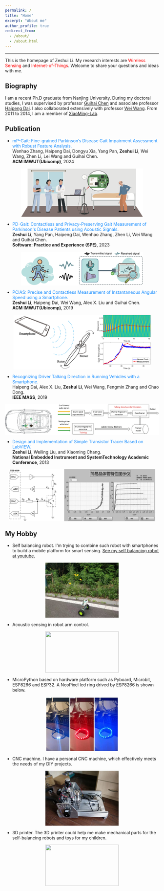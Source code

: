 ```yaml
---
permalink: /
title: "Home"
excerpt: "About me"
author_profile: true
redirect_from: 
  - /about/
  - /about.html
---
```

---
This is the homepage of Zeshui Li. My research interests are <font color=red>Wireless Sensing</font> and <font color=red>Internet-of-Things</font>. Welcome to share your questions and ideas with me.

Biography
---
I am a recent Ph.D graduate from Nanjing University. During my doctoral studies, I was supervised by professor [Guihai Chen](http://cs.nju.edu.cn/gchen/) and associate professor [Haipeng Dai](http://cs.nju.edu.cn/daihp/). I also collaborated extensively with professor [Wei Wang](http://cs.nju.edu.cn/ww/). 
From 2011 to 2014, I am a member of [XiaoMing-Lab](http://www.xiaoming-lab.com/).

Publication
---
* <font color=DodgerBlue>mP-Gait: Fine-grained Parkinson’s Disease Gait Impairment Assessment with Robust Feature Analysis.<br /></font>
Wenhao Zhang, Haipeng Dai, Dongyu Xia, Yang Pan, **Zeshui Li**, Wei Wang, Zhen Li, Lei Wang and Guihai Chen.<br />
**ACM IMWUT(Ubicomp)**, 2024<br />
<p align="center"><img src="https://raw.githubusercontent.com/ZeshuiLi/ZeshuiLi.github.io/master/images/mPGait.png" width="400" height="160" align="center"></P>

* <font color=DodgerBlue>PD-Gait: Contactless and Privacy-Preserving Gait Measurement of Parkinson's Disease Patients using Acoustic Signals.<br /></font>
**Zeshui Li**, Yang Pan, Haipeng Dai, Wenhao Zhang, Zhen Li, Wei Wang and Guihai Chen.<br />
**Software: Practice and Experience (SPE)**, 2023<br />
<p align="center"><img src="https://raw.githubusercontent.com/ZeshuiLi/ZeshuiLi.github.io/master/images/PDGait.png" width="400" height="110" align="center"></P>

* <font color=DodgerBlue>PCIAS: Precise and Contactless Measurement of Instantaneous Angular Speed using a Smartphone.<br /></font>
**Zeshui Li**, Haipeng Dai, Wei Wang, Alex X. Liu and Guihai Chen.<br />
**ACM IMWUT(Ubicomp)**, 2019<br />
<p align="center"><img src="https://raw.githubusercontent.com/ZeshuiLi/ZeshuiLi.github.io/master/images/PCIAS1.jpg" width="450" height="180" align="center"></P>

* <font color=DodgerBlue>Recognizing Driver Talking Direction in Running Vehicles with a Smartphone.<br /></font>
Haipeng Dai, Alex X. Liu, **Zeshui Li**, Wei Wang, Fengmin Zhang and Chao Dong.<br />
**IEEE MASS**, 2019<br />
<p align="center"><img src="https://raw.githubusercontent.com/ZeshuiLi/ZeshuiLi.github.io/master/images/VehicleSpeaker.png" width="600" height="100" align="center"></P>

* <font color=DodgerBlue>Design and Implementation of Simple Transistor Tracer Based on LabVIEW.<br /></font>
**Zeshui Li**, Weiling Liu, and Xiaoming Chang.<br />
**National Embedded Instrument and SystemTechnology Academic Conference**, 2013<br />
<p align="center"><img src="https://raw.githubusercontent.com/ZeshuiLi/ZeshuiLi.github.io/master/images/Transistor.jpg" width="480" height="170" align="center"></P>

My Hobby
---
* Self balancing robot. I'm trying to combine such robot with smartphones to build a mobile platform for smart sensing. 
[See my self balancing robot at youtube.](https://www.youtube.com/watch?v=_J-YQ3ySKJA&list=PLxVt4lPz_cAiK9lSIy2-FKN1Th8wJ7R3r "My self balancing robot")
<p align="center"><img src="https://raw.githubusercontent.com/ZeshuiLi/ZeshuiLi.github.io/master/images/SelfBalancingRobotLittle.jpeg" width="240" height="180" align="center"></P>  

* Acoustic sensing in robot arm control.
<p align="center"><img
src="https://raw.githubusercontent.com/ZeshuiLi/ZeshuiLi.github.io/master/images/AcousticSensingRobotArm.gif" width="240" height="135" align="center"></P>

* MicroPython based on hardware platform such as Pyboard, Microbit, ESP8266 and ESP32. A NeoPixel led ring drived by ESP8266 is shown below.
<p align="center"><img
src="https://raw.githubusercontent.com/ZeshuiLi/ZeshuiLi.github.io/master/images/NeoPixelLittle.jpeg" width="240" height="180" align="center"></P>

* CNC machine. I have a personal CNC machine, which effectively meets the needs of my DIY projects.
<p align="center"><img
src="https://raw.githubusercontent.com/ZeshuiLi/ZeshuiLi.github.io/master/images/CNC.jpg" width="240" height="180" align="center"></P>

* 3D printer. The 3D printer could help me make mechanical parts for the self-balancing robots and toys for my children.
<p align="center"><img
src="https://raw.githubusercontent.com/ZeshuiLi/ZeshuiLi.github.io/master/images/3Dprinter.gif" width="240" height="135" align="center"></P>
